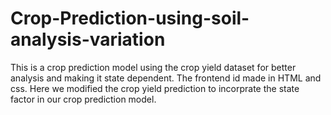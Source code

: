 # Crop-Prediction-using-soil-analysis-variation
This is a crop prediction model using the crop yield dataset for better analysis and making it state dependent. The frontend id made in HTML and css.
Here we modified the crop yield prediction to incorprate the state factor in our crop prediction model.
